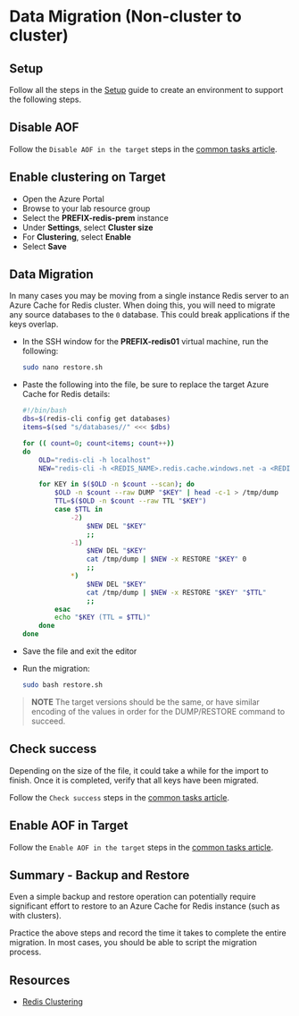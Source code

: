# Data Migration (Non-cluster to cluster)

## Setup

Follow all the steps in the [Setup](./../05_Appendix/00_Setup.md) guide to create an environment to support the following steps.

## Disable AOF

Follow the `Disable AOF in the target` steps in the [common tasks article](03_DataMigration_Common.md).

## Enable clustering on Target

- Open the Azure Portal
- Browse to your lab resource group
- Select the **PREFIX-redis-prem** instance
- Under **Settings**, select **Cluster size**
- For **Clustering**, select **Enable**
- Select **Save**

## Data Migration

In many cases you may be moving from a single instance Redis server to an Azure Cache for Redis cluster.  When doing this, you will need to migrate any source databases to the `0` database.  This could break applications if the keys overlap.

- In the SSH window for the **PREFIX-redis01** virtual machine, run the following:

    ```bash
    sudo nano restore.sh
    ```

- Paste the following into the file, be sure to replace the target Azure Cache for Redis details:

    ```bash
    #!/bin/bash
    dbs=$(redis-cli config get databases)
    items=$(sed "s/databases//" <<< $dbs)

    for (( count=0; count<items; count++))
    do
        OLD="redis-cli -h localhost"
        NEW="redis-cli -h <REDIS_NAME>.redis.cache.windows.net -a <REDIS_PWD>"

        for KEY in $($OLD -n $count --scan); do
            $OLD -n $count --raw DUMP "$KEY" | head -c-1 > /tmp/dump
            TTL=$($OLD -n $count --raw TTL "$KEY")
            case $TTL in
                -2)
                    $NEW DEL "$KEY"
                    ;;
                -1)
                    $NEW DEL "$KEY"
                    cat /tmp/dump | $NEW -x RESTORE "$KEY" 0
                    ;;
                *)
                    $NEW DEL "$KEY"
                    cat /tmp/dump | $NEW -x RESTORE "$KEY" "$TTL"
                    ;;
            esac
            echo "$KEY (TTL = $TTL)"
        done
    done
    ```

- Save the file and exit the editor
- Run the migration:

    ```bash
    sudo bash restore.sh
    ```

> **NOTE** The target versions should be the same, or have similar encoding of the values in order for the DUMP/RESTORE command to succeed.

## Check success

Depending on the size of the file, it could take a while for the import to finish.  Once it is completed, verify that all keys have been migrated.

Follow the `Check success` steps in the [common tasks article](03_DataMigration_Common.md).

## Enable AOF in Target

Follow the `Enable AOF in the target` steps in the [common tasks article](03_DataMigration_Common.md).

## Summary - Backup and Restore

Even a simple backup and restore operation can potentially require significant effort to restore to an Azure Cache for Redis instance (such as with clusters).

Practice the above steps and record the time it takes to complete the entire migration. In most cases, you should be able to script the migration process.

## Resources

- [Redis Clustering](https://redis.io/topics/cluster-tutorial)
